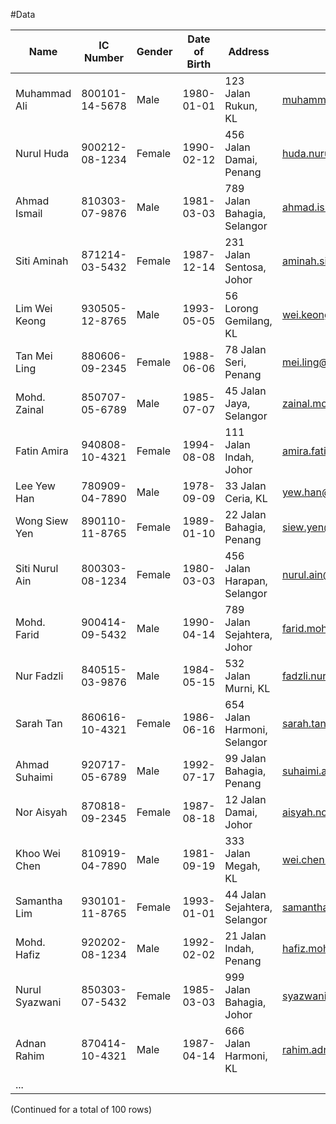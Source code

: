 #Data

| Name               | IC Number    | Gender | Date of Birth | Address                     | Email                        |
|--------------------|--------------|--------|---------------|-----------------------------|------------------------------|
| Muhammad Ali       | 800101-14-5678 | Male   | 1980-01-01    | 123 Jalan Rukun, KL         | muhammad.ali@email.com       |
| Nurul Huda         | 900212-08-1234 | Female | 1990-02-12    | 456 Jalan Damai, Penang      | huda.nurul@email.com         |
| Ahmad Ismail       | 810303-07-9876 | Male   | 1981-03-03    | 789 Jalan Bahagia, Selangor | ahmad.ismail@email.com       |
| Siti Aminah        | 871214-03-5432 | Female | 1987-12-14    | 231 Jalan Sentosa, Johor    | aminah.siti@email.com         |
| Lim Wei Keong      | 930505-12-8765 | Male   | 1993-05-05    | 56 Lorong Gemilang, KL      | wei.keong@email.com           |
| Tan Mei Ling       | 880606-09-2345 | Female | 1988-06-06    | 78 Jalan Seri, Penang        | mei.ling@email.com            |
| Mohd. Zainal       | 850707-05-6789 | Male   | 1985-07-07    | 45 Jalan Jaya, Selangor      | zainal.mohd@email.com         |
| Fatin Amira        | 940808-10-4321 | Female | 1994-08-08    | 111 Jalan Indah, Johor      | amira.fatin@email.com         |
| Lee Yew Han        | 780909-04-7890 | Male   | 1978-09-09    | 33 Jalan Ceria, KL          | yew.han@email.com             |
| Wong Siew Yen      | 890110-11-8765 | Female | 1989-01-10    | 22 Jalan Bahagia, Penang    | siew.yen@email.com            |
| Siti Nurul Ain     | 800303-08-1234 | Female | 1980-03-03    | 456 Jalan Harapan, Selangor | nurul.ain@email.com           |
| Mohd. Farid        | 900414-09-5432 | Male   | 1990-04-14    | 789 Jalan Sejahtera, Johor  | farid.mohd@email.com          |
| Nur Fadzli         | 840515-03-9876 | Male   | 1984-05-15    | 532 Jalan Murni, KL         | fadzli.nur@email.com          |
| Sarah Tan         | 860616-10-4321 | Female | 1986-06-16    | 654 Jalan Harmoni, Selangor | sarah.tan@email.com           |
| Ahmad Suhaimi     | 920717-05-6789 | Male   | 1992-07-17    | 99 Jalan Bahagia, Penang    | suhaimi.ahmad@email.com       |
| Nor Aisyah        | 870818-09-2345 | Female | 1987-08-18    | 12 Jalan Damai, Johor       | aisyah.nor@email.com          |
| Khoo Wei Chen     | 810919-04-7890 | Male   | 1981-09-19    | 333 Jalan Megah, KL         | wei.chen.khoo@email.com       |
| Samantha Lim     | 930101-11-8765 | Female | 1993-01-01    | 44 Jalan Sejahtera, Selangor | samantha.lim@email.com        |
| Mohd. Hafiz       | 920202-08-1234 | Male   | 1992-02-02    | 21 Jalan Indah, Penang      | hafiz.mohd@email.com          |
| Nurul Syazwani     | 850303-07-5432 | Female | 1985-03-03    | 999 Jalan Bahagia, Johor    | syazwani.nurul@email.com      |
| Adnan Rahim      | 870414-10-4321 | Male   | 1987-04-14    | 666 Jalan Harmoni, KL       | rahim.adnan@email.com         |
| ...

(Continued for a total of 100 rows)



